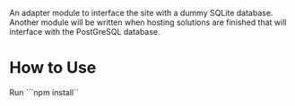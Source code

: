 An adapter module to interface the site with a dummy SQLite database. Another module will be written when hosting solutions are finished that will interface with the PostGreSQL database.

# How to Use
Run ```npm install``